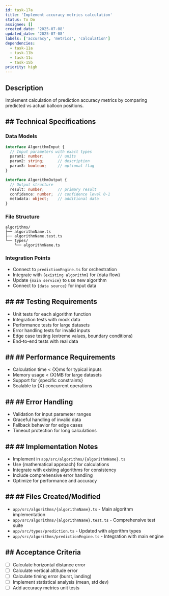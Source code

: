 ```yaml
---
id: task-17a
title: 'Implement accuracy metrics calculation'
status: To Do
assignee: []
created_date: '2025-07-08'
updated_date: '2025-07-08'
labels: ['accuracy', 'metrics', 'calculation']
dependencies:
  - task-11a
  - task-11b
  - task-11c
  - task-15b
priority: high
---
```


## Description

Implement calculation of prediction accuracy metrics by comparing predicted vs actual balloon positions.

## ## Technical Specifications

### Data Models
```typescript
interface AlgorithmInput {
  // Input parameters with exact types
  param1: number;      // units
  param2: string;      // description
  param3: boolean;     // optional flag
}

interface AlgorithmOutput {
  // Output structure
  result: number;      // primary result
  confidence: number;  // confidence level 0-1
  metadata: object;    // additional data
}
```

### File Structure
```
algorithms/
├── algorithmName.ts
├── algorithmName.test.ts
└── types/
    └── algorithmName.ts
```

### Integration Points
- Connect to `predictionEngine.ts` for orchestration
- Integrate with `{existing algorithm}` for {data flow}
- Update `{main service}` to use new algorithm
- Connect to `{data source}` for input data

## ## ## Testing Requirements
- Unit tests for each algorithm function
- Integration tests with mock data
- Performance tests for large datasets
- Error handling tests for invalid inputs
- Edge case testing (extreme values, boundary conditions)
- End-to-end tests with real data

## ## ## Performance Requirements
- Calculation time < {X}ms for typical inputs
- Memory usage < {X}MB for large datasets
- Support for {specific constraints}
- Scalable to {X} concurrent operations

## ## ## Error Handling
- Validation for input parameter ranges
- Graceful handling of invalid data
- Fallback behavior for edge cases
- Timeout protection for long calculations

## ## ## Implementation Notes
- Implement in `app/src/algorithms/{algorithmName}.ts`
- Use {mathematical approach} for calculations
- Integrate with existing algorithms for consistency
- Include comprehensive error handling
- Optimize for performance and accuracy

## ## ## Files Created/Modified
- `app/src/algorithms/{algorithmName}.ts` - Main algorithm implementation
- `app/src/algorithms/{algorithmName}.test.ts` - Comprehensive test suite
- `app/src/types/prediction.ts` - Updated with algorithm types
- `app/src/algorithms/predictionEngine.ts` - Integration with main engine

## ## Acceptance Criteria
- [ ] Calculate horizontal distance error
- [ ] Calculate vertical altitude error
- [ ] Calculate timing error (burst, landing)
- [ ] Implement statistical analysis (mean, std dev)
- [ ] Add accuracy metrics unit tests 